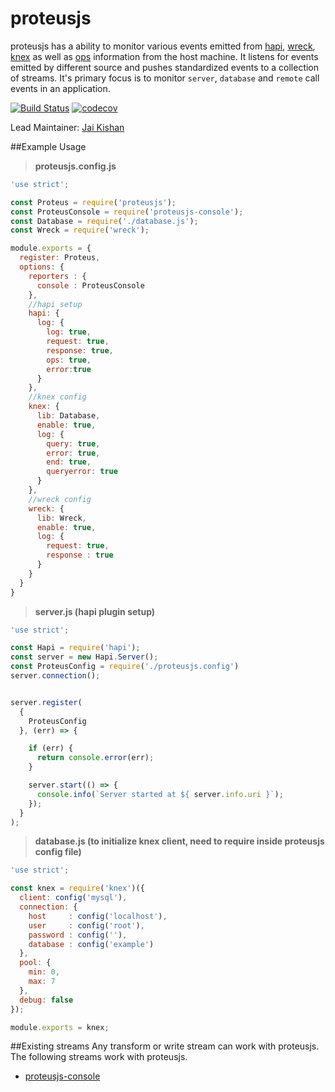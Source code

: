 # proteusjs

proteusjs has a ability to monitor various events emitted from [hapi](https://github.com/hapijs/hapi), [wreck](https://github.com/tgriesser/knex), [knex](https://github.com/hapijs/wreck) as well as [ops](https://github.com/hapijs/oppsy) information from the host machine. It listens for events emitted by different source and pushes standardized events to a collection of streams. It's primary focus is to monitor `server`, `database` and `remote` call events in an application.

[![Build Status](https://api.travis-ci.org/hawdi/proteusjs.svg?branch=master)](http://travis-ci.org/hawdi/proteusjs)
[![codecov](https://codecov.io/gh/hawdi/proteusjs/branch/master/graph/badge.svg)](https://codecov.io/gh/hawdi/proteusjs)

Lead Maintainer: [Jai Kishan](https://github.com/geekjai)

##Example Usage
> **proteusjs.config.js**

```javascript
'use strict';

const Proteus = require('proteusjs');
const ProteusConsole = require('proteusjs-console');
const Database = require('./database.js');
const Wreck = require('wreck');

module.exports = {
  register: Proteus,
  options: {
    reporters : {
      console : ProteusConsole
    },
    //hapi setup
    hapi: {
      log: {
        log: true,
        request: true,
        response: true,
        ops: true,
        error:true
      }
    },
    //knex config
    knex: {
      lib: Database,
      enable: true,
      log: {
        query: true,
        error: true,
        end: true,
        queryerror: true
      }
    },
    //wreck config
    wreck: {
      lib: Wreck,
      enable: true,
      log: {
        request: true,
        response : true
      }
    }
  }
}

```
> **server.js (hapi plugin setup)**

```javascript
'use strict';

const Hapi = require('hapi');
const server = new Hapi.Server();
const ProteusConfig = require('./proteusjs.config')
server.connection();


server.register(
  {
    ProteusConfig
  }, (err) => {

    if (err) {
      return console.error(err);
    }

    server.start(() => {
      console.info(`Server started at ${ server.info.uri }`);
    });
  }
);
```
> **database.js (to initialize knex client, need to require inside proteusjs config file)**

```javascript
'use strict';

const knex = require('knex')({
  client: config('mysql'),
  connection: {
    host     : config('localhost'),
    user     : config('root'),
    password : config(''),
    database : config('example')
  },
  pool: {
    min: 0,
    max: 7
  },
  debug: false
});

module.exports = knex;

```

##Existing streams
Any transform or write stream can work with proteusjs. The following streams work with proteusjs.
- [proteusjs-console](https://github.com/hawdi/proteusjs-console)
